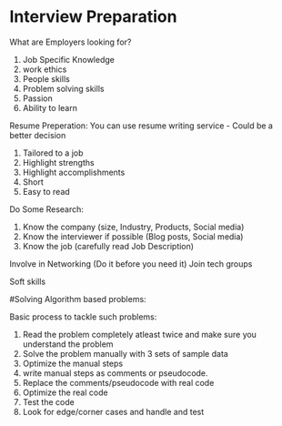 # Interview Preparation


What are Employers looking for?

1. Job Specific Knowledge
2. work ethics
3. People   skills
4. Problem solving skills
5. Passion
6. Ability to learn

Resume Preperation:
You can use resume writing service - Could be a better decision
1. Tailored to a job
2. Highlight strengths
3. Highlight accomplishments
4. Short
5. Easy to read

Do Some Research:
1. Know the company (size, Industry, Products, Social media)
2. Know the interviewer if possible (Blog posts, Social media)
3. Know the job (carefully read Job Description)

Involve in Networking (Do it before you need it)
Join tech groups

Soft skills

#Solving Algorithm based problems:

Basic process to tackle such problems:
1. Read the problem completely atleast twice and make sure you understand the problem
2. Solve the problem manually with 3 sets of sample data
3. Optimize the manual steps
4. write manual steps as comments or pseudocode.
5. Replace the comments/pseudocode with real code
6. Optimize the real code
7. Test the code
8. Look for edge/corner cases and handle and test





